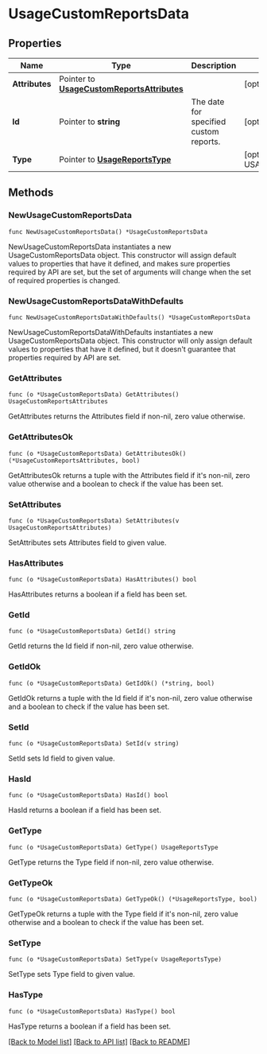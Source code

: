 # UsageCustomReportsData

## Properties

Name | Type | Description | Notes
---- | ---- | ----------- | ------
**Attributes** | Pointer to [**UsageCustomReportsAttributes**](UsageCustomReportsAttributes.md) |  | [optional] 
**Id** | Pointer to **string** | The date for specified custom reports. | [optional] 
**Type** | Pointer to [**UsageReportsType**](UsageReportsType.md) |  | [optional] [default to USAGEREPORTSTYPE_REPORTS]

## Methods

### NewUsageCustomReportsData

`func NewUsageCustomReportsData() *UsageCustomReportsData`

NewUsageCustomReportsData instantiates a new UsageCustomReportsData object.
This constructor will assign default values to properties that have it defined,
and makes sure properties required by API are set, but the set of arguments
will change when the set of required properties is changed.

### NewUsageCustomReportsDataWithDefaults

`func NewUsageCustomReportsDataWithDefaults() *UsageCustomReportsData`

NewUsageCustomReportsDataWithDefaults instantiates a new UsageCustomReportsData object.
This constructor will only assign default values to properties that have it defined,
but it doesn't guarantee that properties required by API are set.

### GetAttributes

`func (o *UsageCustomReportsData) GetAttributes() UsageCustomReportsAttributes`

GetAttributes returns the Attributes field if non-nil, zero value otherwise.

### GetAttributesOk

`func (o *UsageCustomReportsData) GetAttributesOk() (*UsageCustomReportsAttributes, bool)`

GetAttributesOk returns a tuple with the Attributes field if it's non-nil, zero value otherwise
and a boolean to check if the value has been set.

### SetAttributes

`func (o *UsageCustomReportsData) SetAttributes(v UsageCustomReportsAttributes)`

SetAttributes sets Attributes field to given value.

### HasAttributes

`func (o *UsageCustomReportsData) HasAttributes() bool`

HasAttributes returns a boolean if a field has been set.

### GetId

`func (o *UsageCustomReportsData) GetId() string`

GetId returns the Id field if non-nil, zero value otherwise.

### GetIdOk

`func (o *UsageCustomReportsData) GetIdOk() (*string, bool)`

GetIdOk returns a tuple with the Id field if it's non-nil, zero value otherwise
and a boolean to check if the value has been set.

### SetId

`func (o *UsageCustomReportsData) SetId(v string)`

SetId sets Id field to given value.

### HasId

`func (o *UsageCustomReportsData) HasId() bool`

HasId returns a boolean if a field has been set.

### GetType

`func (o *UsageCustomReportsData) GetType() UsageReportsType`

GetType returns the Type field if non-nil, zero value otherwise.

### GetTypeOk

`func (o *UsageCustomReportsData) GetTypeOk() (*UsageReportsType, bool)`

GetTypeOk returns a tuple with the Type field if it's non-nil, zero value otherwise
and a boolean to check if the value has been set.

### SetType

`func (o *UsageCustomReportsData) SetType(v UsageReportsType)`

SetType sets Type field to given value.

### HasType

`func (o *UsageCustomReportsData) HasType() bool`

HasType returns a boolean if a field has been set.


[[Back to Model list]](../README.md#documentation-for-models) [[Back to API list]](../README.md#documentation-for-api-endpoints) [[Back to README]](../README.md)


